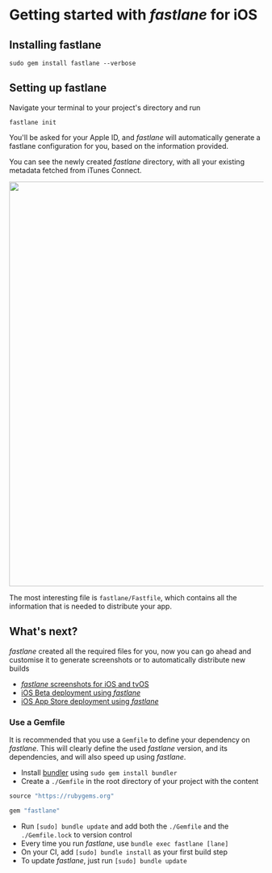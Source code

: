 # Getting started with _fastlane_ for iOS

## Installing fastlane

```no-highlight
sudo gem install fastlane --verbose
```

## Setting up fastlane

Navigate your terminal to your project's directory and run

```no-highlight
fastlane init
```

You'll be asked for your Apple ID, and _fastlane_ will automatically generate a fastlane configuration for you, based on the information provided.

You can see the newly created _fastlane_ directory, with all your existing metadata fetched from iTunes Connect.

<img src="/img/getting-started/ios/fastlane-init.png" width="800" />

The most interesting file is `fastlane/Fastfile`, which contains all the information that is needed to distribute your app.

## What's next?

_fastlane_ created all the required files for you, now you can go ahead and customise it to generate screenshots or to automatically distribute new builds

- [_fastlane_ screenshots for iOS and tvOS](screenshots.md)
- [iOS Beta deployment using _fastlane_](beta-deployment.md)
- [iOS App Store deployment using _fastlane_](appstore-deployment.md)

### Use a Gemfile

It is recommended that you use a `Gemfile` to define your dependency on _fastlane_. This will clearly define the used _fastlane_ version, and its dependencies, and will also speed up using _fastlane_.

- Install [bundler](https://bundler.io/) using `sudo gem install bundler`
- Create a `./Gemfile` in the root directory of your project with the content
```ruby
source "https://rubygems.org"

gem "fastlane"
```
- Run `[sudo] bundle update` and add both the `./Gemfile` and the `./Gemfile.lock` to version control
- Every time you run _fastlane_, use `bundle exec fastlane [lane]`
- On your CI, add `[sudo] bundle install` as your first build step
- To update _fastlane_, just run `[sudo] bundle update`
